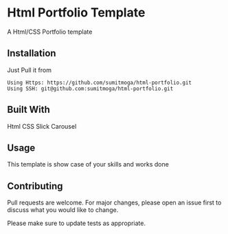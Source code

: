# Html Portfolio Template

A Html/CSS Portfolio template

## Installation

Just Pull it from 
```
Using Https: https://github.com/sumitmoga/html-portfolio.git
Using SSH: git@github.com:sumitmoga/html-portfolio.git
```
## Built With

Html
CSS
Slick Carousel
## Usage

This template is show case of your skills and works done

## Contributing
Pull requests are welcome. For major changes, please open an issue first to discuss what you would like to change.

Please make sure to update tests as appropriate.

